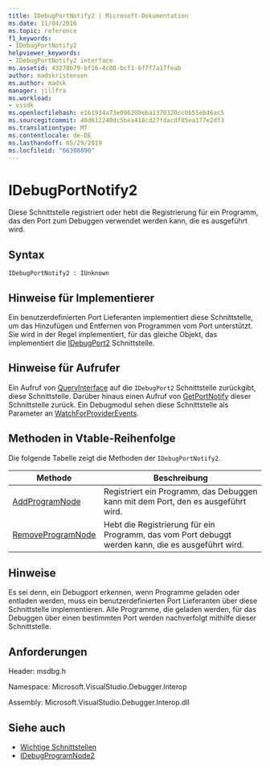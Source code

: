 ```yaml
---
title: IDebugPortNotify2 | Microsoft-Dokumentation
ms.date: 11/04/2016
ms.topic: reference
f1_keywords:
- IDebugPortNotify2
helpviewer_keywords:
- IDebugPortNotify2 interface
ms.assetid: 43278b79-bf16-4c08-bcf1-6f7f7a17feab
author: madskristensen
ms.author: madsk
manager: jillfra
ms.workload:
- vssdk
ms.openlocfilehash: e1b1934a73e096200eba1370320cc0b55eb46ac5
ms.sourcegitcommit: 40d612240dc5bea418cd27fdacdf85ea177e2df3
ms.translationtype: MT
ms.contentlocale: de-DE
ms.lasthandoff: 05/29/2019
ms.locfileid: "66308890"
---
```

# <a name="idebugportnotify2"></a>IDebugPortNotify2
Diese Schnittstelle registriert oder hebt die Registrierung für ein Programm, das den Port zum Debuggen verwendet werden kann, die es ausgeführt wird.

## <a name="syntax"></a>Syntax

```
IDebugPortNotify2 : IUnknown
```

## <a name="notes-for-implementers"></a>Hinweise für Implementierer
 Ein benutzerdefinierten Port Lieferanten implementiert diese Schnittstelle, um das Hinzufügen und Entfernen von Programmen vom Port unterstützt. Sie wird in der Regel implementiert, für das gleiche Objekt, das implementiert die [IDebugPort2](../../../extensibility/debugger/reference/idebugport2.md) Schnittstelle.

## <a name="notes-for-callers"></a>Hinweise für Aufrufer
 Ein Aufruf von [QueryInterface](/cpp/atl/queryinterface) auf die `IDebugPort2` Schnittstelle zurückgibt, diese Schnittstelle. Darüber hinaus einen Aufruf von [GetPortNotify](../../../extensibility/debugger/reference/idebugdefaultport2-getportnotify.md) dieser Schnittstelle zurück. Ein Debugmodul sehen diese Schnittstelle als Parameter an [WatchForProviderEvents](../../../extensibility/debugger/reference/idebugprogramprovider2-watchforproviderevents.md).

## <a name="methods-in-vtable-order"></a>Methoden in Vtable-Reihenfolge
 Die folgende Tabelle zeigt die Methoden der `IDebugPortNotify2`.

|Methode|Beschreibung|
|------------|-----------------|
|[AddProgramNode](../../../extensibility/debugger/reference/idebugportnotify2-addprogramnode.md)|Registriert ein Programm, das Debuggen kann mit dem Port, den es ausgeführt wird.|
|[RemoveProgramNode](../../../extensibility/debugger/reference/idebugportnotify2-removeprogramnode.md)|Hebt die Registrierung für ein Programm, das vom Port debuggt werden kann, die es ausgeführt wird.|

## <a name="remarks"></a>Hinweise
 Es sei denn, ein Debugport erkennen, wenn Programme geladen oder entladen werden, muss ein benutzerdefinierten Port Lieferanten über diese Schnittstelle implementieren. Alle Programme, die geladen werden, für das Debuggen über einen bestimmten Port werden nachverfolgt mithilfe dieser Schnittstelle.

## <a name="requirements"></a>Anforderungen
 Header: msdbg.h

 Namespace: Microsoft.VisualStudio.Debugger.Interop

 Assembly: Microsoft.VisualStudio.Debugger.Interop.dll

## <a name="see-also"></a>Siehe auch
- [Wichtige Schnittstellen](../../../extensibility/debugger/reference/core-interfaces.md)
- [IDebugProgramNode2](../../../extensibility/debugger/reference/idebugprogramnode2.md)